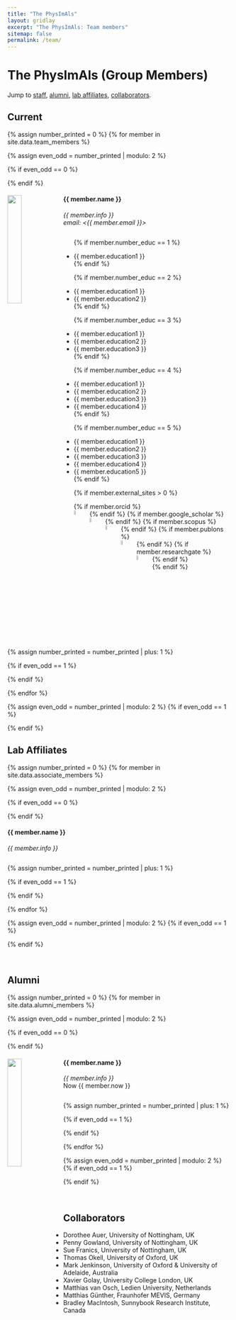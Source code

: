 ```yaml
---
title: "The PhysImAls"
layout: gridlay
excerpt: "The PhysImAls: Team members"
sitemap: false
permalink: /team/
---
```


# The PhysImAls (Group Members)


Jump to [staff](#staff), [alumni](#alumni),
[lab affiliates](#lab-affiliates), [collaborators](#collaborators).


## Current
{% assign number_printed = 0 %}
{% for member in site.data.team_members %}

{% assign even_odd = number_printed | modulo: 2 %}

{% if even_odd == 0 %}
<div class="row">
{% endif %}

<div class="col-sm-6 clearfix">
  <img src="{{ site.url }}{{ site.baseurl }}/images/teampic/{{ member.physimal }}"
       onmouseover="this.src='{{ site.url }}{{ site.baseurl }}/images/teampic/{{ member.photo }}';" 
       onmouseout="this.src='{{ site.url }}{{ site.baseurl }}/images/teampic/{{ member.physimal }}';"
       class="img-responsive" width="25%" style="float: left" />
  <h4>{{ member.name }}</h4>
  <i>{{ member.info }}<br>email: <{{ member.email }}></i>
  <ul style="overflow: hidden">

  {% if member.number_educ == 1 %}
  <li> {{ member.education1 }} </li>
  {% endif %}

  {% if member.number_educ == 2 %}
  <li> {{ member.education1 }} </li>
  <li> {{ member.education2 }} </li>
  {% endif %}

  {% if member.number_educ == 3 %}
  <li> {{ member.education1 }} </li>
  <li> {{ member.education2 }} </li>
  <li> {{ member.education3 }} </li>
  {% endif %}

  {% if member.number_educ == 4 %}
  <li> {{ member.education1 }} </li>
  <li> {{ member.education2 }} </li>
  <li> {{ member.education3 }} </li>
  <li> {{ member.education4 }} </li>
  {% endif %}

  {% if member.number_educ == 5 %}
  <li> {{ member.education1 }} </li>
  <li> {{ member.education2 }} </li>
  <li> {{ member.education3 }} </li>
  <li> {{ member.education4 }} </li>
  <li> {{ member.education5 }} </li>
  {% endif %}


 {% if member.external_sites > 0  %}
  <div class="row">
	  {% if member.orcid  %}
	  <div class="col-sm">
	  	  <a href= "{{ member.orcid }}" target="_blank">
		  <img src="{{ site.url }}{{ site.baseurl }}/images/Orcid_icon.jpg" style="float: left; width:5%; margin-right:5%"></a>
		</div>
	  {% endif %}
	  {% if member.google_scholar  %}
  	  <div class="col-sm">
	  <a href= "{{ member.google_scholar }}" target="_blank">
		<img src="{{ site.url }}{{ site.baseurl }}/images/Google_icon.jpg" style="float: left; width:5%; margin-right:5%"></a>
		</div>
	  {% endif %}
	  {% if member.scopus  %}
	  <div class="col-sm">
	  	   <a href= "{{ member.scopus }}" target="_blank">
	       <img src="{{ site.url }}{{ site.baseurl }}/images/scopus_icon.jpg" style="float: left; width:5%; margin-right:5%"></a>
		  </div>
	  {% endif %}
	  {% if member.publons  %}
		  <div class="col-sm">
		  <a href= "{{ member.publons }}" target="_blank">
		  <img src="{{ site.url }}{{ site.baseurl }}/images/publons_icon.jpg" style="float: left; width:5%; margin-right:5%"></a>
		</div>
	  {% endif %}
	  {% if member.researchgate  %}
	  <div class="col-sm">
	  	   <a href= "{{ member.researchgate }}" target="_blank">
	       <img src="{{ site.url }}{{ site.baseurl }}/images/researchgate_icon.jpg" style="float: left; width:5%; margin-right:5%"></a>
		  </div>
	  {% endif %}
  </div>
  {% endif %}
  

  </ul>
</div>

{% assign number_printed = number_printed | plus: 1 %}

{% if even_odd == 1 %}
</div>
{% endif %}

{% endfor %}

{% assign even_odd = number_printed | modulo: 2 %}
{% if even_odd == 1 %}
</div>
{% endif %}

## Lab Affiliates
{% assign number_printed = 0 %}
{% for member in site.data.associate_members %}

{% assign even_odd = number_printed | modulo: 2 %}

{% if even_odd == 0 %}
<div class="row">
{% endif %}

<div class="col-sm-6 clearfix">
  <!--img src="{{ site.url }}{{ site.baseurl }}/images/teampic/{{ member.photo }}" class="img-responsive" width="25%" style="float: left" /-->
  <h4>{{ member.name }}</h4>
  <i>{{ member.info }}<!--br> email: <{{ member.email }}--></i>
  <ul style="overflow: hidden">

  </ul>
</div>

{% assign number_printed = number_printed | plus: 1 %}

{% if even_odd == 1 %}
</div>
{% endif %}

{% endfor %}

{% assign even_odd = number_printed | modulo: 2 %}
{% if even_odd == 1 %}
</div>
{% endif %}

<p> &nbsp; </p>

## Alumni

{% assign number_printed = 0 %}
{% for member in site.data.alumni_members %}

{% assign even_odd = number_printed | modulo: 2 %}

{% if even_odd == 0 %}
<div class="row">
{% endif %}

<div class="col-sm-6 clearfix">
  <img src="{{ site.url }}{{ site.baseurl }}/images/teampic/{{ member.photo }}" class="img-responsive" width="25%" style="float: left" />
  <h4>{{ member.name }}</h4>
  <i>{{ member.info }}</i><br>
  Now {{ member.now }} <!--br> {{ member.in }}-->
  <ul style="overflow: hidden">
  
   </ul>
</div>

{% assign number_printed = number_printed | plus: 1 %}

{% if even_odd == 1 %}
</div>
{% endif %}

{% endfor %}

{% assign even_odd = number_printed | modulo: 2 %}
{% if even_odd == 1 %}
</div>
{% endif %}

<p> &nbsp; </p>

## Collaborators

* Dorothee Auer, University of Nottingham, UK
* Penny Gowland, University of Nottingham, UK
* Sue Franics, University of Nottingham, UK
* Thomas Okell, University of Oxford, UK
* Mark Jenkinson, University of Oxford & University of Adelaide,
Australia
* Xavier Golay, University College London, UK
* Matthias van Osch, Ledien University, Netherlands
* Matthias Günther, Fraunhofer MEVIS, Germany
* Bradley MacIntosh, Sunnybook Research Institute, Canada

<p>&nbsp; </p>

